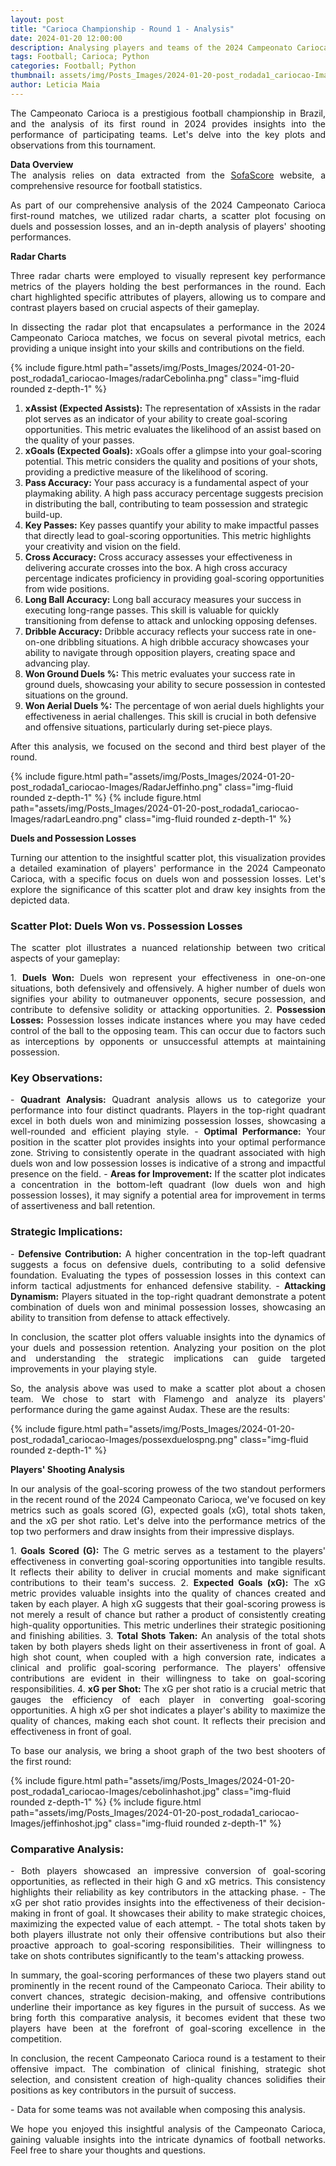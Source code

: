 ```yaml
---
layout: post
title: "Carioca Championship - Round 1 - Analysis"
date: 2024-01-20 12:00:00
description: Analysing players and teams of the 2024 Campeonato Carioca first-round matches
tags: Football; Carioca; Python
categories: Football; Python
thumbnail: assets/img/Posts_Images/2024-01-20-post_rodada1_cariocao-Images/Logo_Carioca.jpg
author: Leticia Maia
---
```



<p align="justify">
The Campeonato Carioca is a prestigious football championship in Brazil, and the analysis of its first round in 2024 provides insights into the performance of participating teams. Let's delve into the key plots and observations from this tournament.
</p>

<p align="justify">
<strong>Data Overview</strong><br>
The analysis relies on data extracted from the <a href="https://www.sofascore.com/tournament/football/brazil/carioca/92" target="_blank">SofaScore</a> website, a comprehensive resource for football statistics.
</p>

<p align="justify">
As part of our comprehensive analysis of the 2024 Campeonato Carioca first-round matches, we utilized radar charts, a scatter plot focusing on duels and possession losses, and an in-depth analysis of players' shooting performances.
</p>

<strong>Radar Charts</strong>

<p align="justify">
Three radar charts were employed to visually represent key performance metrics of the players holding the best performances in the round. Each chart highlighted specific attributes of players, allowing us to compare and contrast players based on crucial aspects of their gameplay.
</p>

<p align="justify">
In dissecting the radar plot that encapsulates a performance in the 2024 Campeonato Carioca matches, we focus on several pivotal metrics, each providing a unique insight into your skills and contributions on the field.
</p>

{% include figure.html path="assets/img/Posts_Images/2024-01-20-post_rodada1_cariocao-Images/radarCebolinha.png" class="img-fluid rounded z-depth-1" %}

<p align="justify">
<ol>
    <li><strong>xAssist (Expected Assists):</strong> The representation of xAssists in the radar plot serves as an indicator of your ability to create goal-scoring opportunities. This metric evaluates the likelihood of an assist based on the quality of your passes.</li>
    <li><strong>xGoals (Expected Goals):</strong> xGoals offer a glimpse into your goal-scoring potential. This metric considers the quality and positions of your shots, providing a predictive measure of the likelihood of scoring.</li>
    <li><strong>Pass Accuracy:</strong> Your pass accuracy is a fundamental aspect of your playmaking ability. A high pass accuracy percentage suggests precision in distributing the ball, contributing to team possession and strategic build-up.</li>
    <li><strong>Key Passes:</strong> Key passes quantify your ability to make impactful passes that directly lead to goal-scoring opportunities. This metric highlights your creativity and vision on the field.</li>
    <li><strong>Cross Accuracy:</strong> Cross accuracy assesses your effectiveness in delivering accurate crosses into the box. A high cross accuracy percentage indicates proficiency in providing goal-scoring opportunities from wide positions.</li>
    <li><strong>Long Ball Accuracy:</strong> Long ball accuracy measures your success in executing long-range passes. This skill is valuable for quickly transitioning from defense to attack and unlocking opposing defenses.</li>
    <li><strong>Dribble Accuracy:</strong> Dribble accuracy reflects your success rate in one-on-one dribbling situations. A high dribble accuracy showcases your ability to navigate through opposition players, creating space and advancing play.</li>
    <li><strong>Won Ground Duels %:</strong> This metric evaluates your success rate in ground duels, showcasing your ability to secure possession in contested situations on the ground.</li>
    <li><strong>Won Aerial Duels %:</strong> The percentage of won aerial duels highlights your effectiveness in aerial challenges. This skill is crucial in both defensive and offensive situations, particularly during set-piece plays.</li>
</ol>
</p>

<p align="justify">
After this analysis, we focused on the second and third best player of the round.
</p>

{% include figure.html path="assets/img/Posts_Images/2024-01-20-post_rodada1_cariocao-Images/RadarJeffinho.png" class="img-fluid rounded z-depth-1" %}
{% include figure.html path="assets/img/Posts_Images/2024-01-20-post_rodada1_cariocao-Images/radarLeandro.png" class="img-fluid rounded z-depth-1" %}

<strong>Duels and Possession Losses</strong>

<p align="justify">
Turning our attention to the insightful scatter plot, this visualization provides a detailed examination of players' performance in the 2024 Campeonato Carioca, with a specific focus on duels won and possession losses. Let's explore the significance of this scatter plot and draw key insights from the depicted data.
</p>

### Scatter Plot: Duels Won vs. Possession Losses

<p align="justify">
The scatter plot illustrates a nuanced relationship between two critical aspects of your gameplay:
</p>

<p align="justify">
1. <strong>Duels Won:</strong> Duels won represent your effectiveness in one-on-one situations, both defensively and offensively. A higher number of duels won signifies your ability to outmaneuver opponents, secure possession, and contribute to defensive solidity or attacking opportunities.
2. <strong>Possession Losses:</strong> Possession losses indicate instances where you may have ceded control of the ball to the opposing team. This can occur due to factors such as interceptions by opponents or unsuccessful attempts at maintaining possession.
</p>

### Key Observations:

<p align="justify">
- <strong>Quadrant Analysis:</strong> Quadrant analysis allows us to categorize your performance into four distinct quadrants. Players in the top-right quadrant excel in both duels won and minimizing possession losses, showcasing a well-rounded and efficient playing style.
- <strong>Optimal Performance:</strong> Your position in the scatter plot provides insights into your optimal performance zone. Striving to consistently operate in the quadrant associated with high duels won and low possession losses is indicative of a strong and impactful presence on the field.
- <strong>Areas for Improvement:</strong> If the scatter plot indicates a concentration in the bottom-left quadrant (low duels won and high possession losses), it may signify a potential area for improvement in terms of assertiveness and ball retention.
</p>

### Strategic Implications:

<p align="justify">
- <strong>Defensive Contribution:</strong> A higher concentration in the top-left quadrant suggests a focus on defensive duels, contributing to a solid defensive foundation. Evaluating the types of possession losses in this context can inform tactical adjustments for enhanced defensive stability.
- <strong>Attacking Dynamism:</strong> Players situated in the top-right quadrant demonstrate a potent combination of duels won and minimal possession losses, showcasing an ability to transition from defense to attack effectively.
</p>

<p align="justify">
In conclusion, the scatter plot offers valuable insights into the dynamics of your duels and possession retention. Analyzing your position on the plot and understanding the strategic implications can guide targeted improvements in your playing style.
</p>

<p align="justify">
So, the analysis above was used to make a scatter plot about a chosen team. We chose to start with Flamengo and analyze its players' performance during the game against Audax. These are the results:
</p>

{% include figure.html path="assets/img/Posts_Images/2024-01-20-post_rodada1_cariocao-Images/possexduelospng.png" class="img-fluid rounded z-depth-1" %}

<strong>Players' Shooting Analysis</strong>

<p align="justify">
In our analysis of the goal-scoring prowess of the two standout performers in the recent round of the 2024 Campeonato Carioca, we've focused on key metrics such as goals scored (G), expected goals (xG), total shots taken, and the xG per shot ratio. Let's delve into the performance metrics of the top two performers and draw insights from their impressive displays.
</p>

<p align="justify">
1. <strong>Goals Scored (G):</strong> The G metric serves as a testament to the players' effectiveness in converting goal-scoring opportunities into tangible results. It reflects their ability to deliver in crucial moments and make significant contributions to their team's success.
2. <strong>Expected Goals (xG):</strong> The xG metric provides valuable insights into the quality of chances created and taken by each player. A high xG suggests that their goal-scoring prowess is not merely a result of chance but rather a product of consistently creating high-quality opportunities. This metric underlines their strategic positioning and finishing abilities.
3. <strong>Total Shots Taken:</strong> An analysis of the total shots taken by both players sheds light on their assertiveness in front of goal. A high shot count, when coupled with a high conversion rate, indicates a clinical and prolific goal-scoring performance. The players' offensive contributions are evident in their willingness to take on goal-scoring responsibilities.
4. <strong>xG per Shot:</strong> The xG per shot ratio is a crucial metric that gauges the efficiency of each player in converting goal-scoring opportunities. A high xG per shot indicates a player's ability to maximize the quality of chances, making each shot count. It reflects their precision and effectiveness in front of goal.
</p>

<p align="justify">
To base our analysis, we bring a shoot graph of the two best shooters of the first round:
</p>

{% include figure.html path="assets/img/Posts_Images/2024-01-20-post_rodada1_cariocao-Images/cebolinhashot.jpg" class="img-fluid rounded z-depth-1" %}
{% include figure.html path="assets/img/Posts_Images/2024-01-20-post_rodada1_cariocao-Images/jeffinhoshot.jpg" class="img-fluid rounded z-depth-1" %}

### Comparative Analysis:

<p align="justify">
- Both players showcased an impressive conversion of goal-scoring opportunities, as reflected in their high G and xG metrics. This consistency highlights their reliability as key contributors in the attacking phase.
- The xG per shot ratio provides insights into the effectiveness of their decision-making in front of goal. It showcases their ability to make strategic choices, maximizing the expected value of each attempt.
- The total shots taken by both players illustrate not only their offensive contributions but also their proactive approach to goal-scoring responsibilities. Their willingness to take on shots contributes significantly to the team's attacking prowess.
</p>

<p align="justify">
In summary, the goal-scoring performances of these two players stand out prominently in the recent round of the Campeonato Carioca. Their ability to convert chances, strategic decision-making, and offensive contributions underline their importance as key figures in the pursuit of success. As we bring forth this comparative analysis, it becomes evident that these two players have been at the forefront of goal-scoring excellence in the competition.
</p>

<p align="justify">
In conclusion, the recent Campeonato Carioca round is a testament to their offensive impact. The combination of clinical finishing, strategic shot selection, and consistent creation of high-quality chances solidifies their positions as key contributors in the pursuit of success.
</p>

<p align="justify">
- Data for some teams was not available when composing this analysis.
</p>

<p align="justify">
We hope you enjoyed this insightful analysis of the Campeonato Carioca, gaining valuable insights into the intricate dynamics of football networks. Feel free to share your thoughts and questions.
</p>
